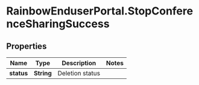 # RainbowEnduserPortal.StopConferenceSharingSuccess

## Properties

Name | Type | Description | Notes
------------ | ------------- | ------------- | -------------
**status** | **String** | Deletion status | 



